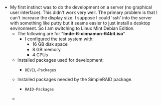 - My first instinct was to do the development on a server (no graphical user interface).  This didn't work very well.  The primary problem is that I can't increase the display size.  I suppose I could 'ssh' into the server with something like putty but it seams easier to just install a desktop environment.  So I am switching to Linux Mint Debian Edition.
	- The following are for "**lmde-6-cinnamon-64bit.iso**"
		- I configured the test system with:
			- 16 GB disk space
			- 8 GB memory
			- 4 CPUs
	- Installed packages used for development:
		- ```
		  DEVEL-Packages
		  ```
	- Installed packages needed by the SimpleRAID package.
		- ```
		  RAID-Packages
		  ```
	-